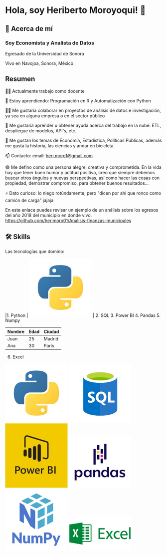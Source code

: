 
# Hola, soy Heriberto Moroyoqui! 👋


## 🚀 Acerca de mí
### Soy Economista y Analista de Datos

Egresado de la Universidad de Sonora

Vivo en Navojoa, Sonora, México



## Resumen
👩‍💻 Actualmente trabajo como docente

🧠 Estoy aprendiendo: Programación en R y Automatización con Python

👯‍♀️ Me gustaría colaborar en proyectos de análisis de datos e investigación, ya sea en alguna empresa o en el sector público

🤔 Me gustaría aprender u obtener ayuda acerca del trabajo en la nube: ETL, despliegue de modelos, API's, etc.

💬 Me gustan los temas de Economía, Estadística, Políticas Públicas, además me gusta la historia, las ciencias y andar en bicicleta.

📫 Contacto: email: heri.moro1@gmail.com

😄 Me defino como una persona alegre, creativa y comprometida. En la vida hay que tener buen humor y actitud positiva, creo que siempre debemos buscar otros ángulos y nuevas perspectivas, así como hacer las cosas con propiedad, demostrar compromiso, para obtener buenos resultados...

⚡️ Dato curioso: lo niego rotúndamente, pero "dicen por ahí que ronco como camión de carga" jajaja

En este enlace puedes revisar un ejemplo de un análisis sobre los egresos del año 2018 del municipio en donde vivo.
https://github.com/herimoro01/Analisis-finanzas-municipales

## 🛠 Skills

Las tecnologías que domino:

|1. Python | <img src="https://github.com/herimoro01/herimoro01/blob/main/p_python.jpg" alt="alt text" width="200"> |
2. SQL
3. Power BI
4. Pandas
5. Numpy

| Nombre | Edad | Ciudad |
|--------|------|--------|
| Juan   | 25   | Madrid |
| Ana    | 30   | París  |


6. Excel
<img src="https://github.com/herimoro01/herimoro01/blob/main/p_python.jpg" alt="alt text" width="200">
<img src="https://github.com/herimoro01/herimoro01/blob/main/p_sql.jpg" alt="alt text" width="200">
<img src="https://github.com/herimoro01/herimoro01/blob/main/p_power_bi.jpg" alt="alt text" width="200">
<img src="https://github.com/herimoro01/herimoro01/blob/main/p_pandas.jpg" alt="alt text" width="200">
<img src="https://github.com/herimoro01/herimoro01/blob/main/p_numpy.jpg" alt="alt text" width="200">
<img src="https://github.com/herimoro01/herimoro01/blob/main/p_excel.jpg" alt="alt text" width="200">

